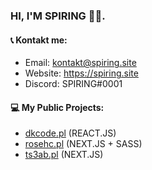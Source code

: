 ### HI, I'M SPIRING 👨‍🌾.

#### 📞 Kontakt me:  
- Email: kontakt@spiring.site    
- Website: https://spiring.site  
- Discord: SPIRING#0001  

#### 💻 My Public Projects:  
- [dkcode.pl](https://dkcode.pl) (REACT.JS)  
- [rosehc.pl](https://rosehc.pl) (NEXT.JS + SASS)  
- [ts3ab.pl](https://ts3ab.pl) (NEXT.JS)  
